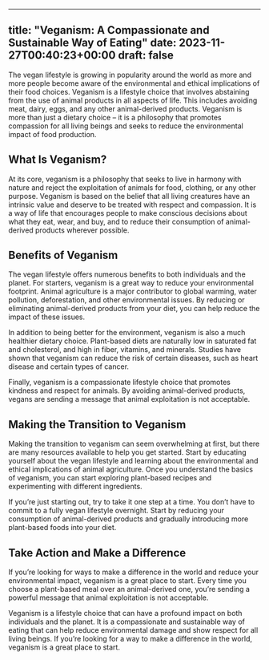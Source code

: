 
---
title: "Veganism: A Compassionate and Sustainable Way of Eating"
date: 2023-11-27T00:40:23+00:00
draft: false
---

The vegan lifestyle is growing in popularity around the world as more and more people become aware of the environmental and ethical implications of their food choices. Veganism is a lifestyle choice that involves abstaining from the use of animal products in all aspects of life. This includes avoiding meat, dairy, eggs, and any other animal-derived products. Veganism is more than just a dietary choice – it is a philosophy that promotes compassion for all living beings and seeks to reduce the environmental impact of food production.

## What Is Veganism?

At its core, veganism is a philosophy that seeks to live in harmony with nature and reject the exploitation of animals for food, clothing, or any other purpose. Veganism is based on the belief that all living creatures have an intrinsic value and deserve to be treated with respect and compassion. It is a way of life that encourages people to make conscious decisions about what they eat, wear, and buy, and to reduce their consumption of animal-derived products wherever possible. 

## Benefits of Veganism

The vegan lifestyle offers numerous benefits to both individuals and the planet. For starters, veganism is a great way to reduce your environmental footprint. Animal agriculture is a major contributor to global warming, water pollution, deforestation, and other environmental issues. By reducing or eliminating animal-derived products from your diet, you can help reduce the impact of these issues.

In addition to being better for the environment, veganism is also a much healthier dietary choice. Plant-based diets are naturally low in saturated fat and cholesterol, and high in fiber, vitamins, and minerals. Studies have shown that veganism can reduce the risk of certain diseases, such as heart disease and certain types of cancer.

Finally, veganism is a compassionate lifestyle choice that promotes kindness and respect for animals. By avoiding animal-derived products, vegans are sending a message that animal exploitation is not acceptable. 

## Making the Transition to Veganism

Making the transition to veganism can seem overwhelming at first, but there are many resources available to help you get started. Start by educating yourself about the vegan lifestyle and learning about the environmental and ethical implications of animal agriculture. Once you understand the basics of veganism, you can start exploring plant-based recipes and experimenting with different ingredients. 

If you’re just starting out, try to take it one step at a time. You don’t have to commit to a fully vegan lifestyle overnight. Start by reducing your consumption of animal-derived products and gradually introducing more plant-based foods into your diet.

## Take Action and Make a Difference

If you’re looking for ways to make a difference in the world and reduce your environmental impact, veganism is a great place to start. Every time you choose a plant-based meal over an animal-derived one, you’re sending a powerful message that animal exploitation is not acceptable. 

Veganism is a lifestyle choice that can have a profound impact on both individuals and the planet. It is a compassionate and sustainable way of eating that can help reduce environmental damage and show respect for all living beings. If you’re looking for a way to make a difference in the world, veganism is a great place to start.
